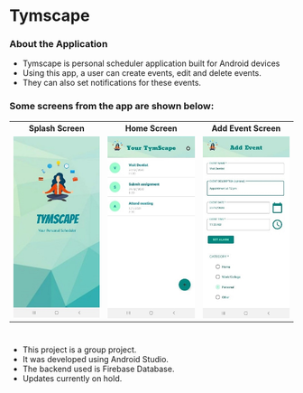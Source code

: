 # Tymscape
<h3>About the Application</h3>
<ul>
  <li>Tymscape is personal scheduler application built for Android devices</li>
  <li>Using this app, a user can create events, edit and delete events.</li>
  <li>They can also set notifications for these events.</li>
</ul>
<h3>Some screens from the app are shown below:</h3>

<table style="text-align: center">
  <tr>
    <th>Splash Screen</th>
    <th>Home Screen</th>
    <th>Add Event Screen</th>
  </tr>
  <tr>
    <td> <img src = "/images/splash.jpg"> </td>
    <td> <img src = "/images/home.jpg"> </td>
    <td> <img src = "/images/add_event.jpg"> </td>
  </tr>
</table>

#

<ul>
  <li>This project is a group project.</li>
  <li>It was developed using Android Studio.</li>
  <li>The backend used is Firebase Database.</li>
  <li>Updates currently on hold.</li>
</ul>
